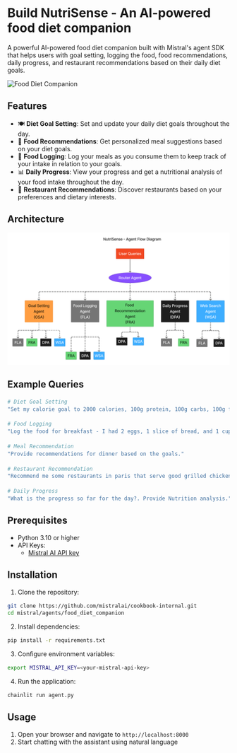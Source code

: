 # Build NutriSense - An AI-powered food diet companion

A powerful AI-powered food diet companion built with Mistral's agent SDK that helps users with goal setting, logging the food, food recommendations, daily progress, and restaurant recommendations based on their daily diet goals.

![Food Diet Companion](https://raw.githubusercontent.com/mistralai/cookbook/refs/heads/main/gif/Nutrition_demo.gif)

## Features

- 🍽️ **Diet Goal Setting**: Set and update your daily diet goals throughout the day.
- 🥗 **Food Recommendations**: Get personalized meal suggestions based on your diet goals.
- 📝 **Food Logging**: Log your meals as you consume them to keep track of your intake in relation to your goals.
- 📊 **Daily Progress**: View your progress and get a nutritional analysis of your food intake throughout the day.
- 🍴 **Restaurant Recommendations**: Discover restaurants based on your preferences and dietary interests.

## Architecture

![NutriSense Agent Flow Architecture](./assets/nutrisense_architecture.png)

## Example Queries

```bash
# Diet Goal Setting
"Set my calorie goal to 2000 calories, 100g protein, 100g carbs, 100g fibre."

# Food Logging
"Log the food for breakfast - I had 2 eggs, 1 slice of bread, and 1 cup of coffee."

# Meal Recommendation
"Provide recommendations for dinner based on the goals."

# Restaurant Recommendation
"Recommend me some restaurants in paris that serve good grilled chicken."

# Daily Progress
"What is the progress so far for the day?. Provide Nutrition analysis."
```

## Prerequisites

- Python 3.10 or higher
- API Keys:
  - [Mistral AI API key](https://mistral.ai/api-key)

## Installation

1. Clone the repository:
```bash
git clone https://github.com/mistralai/cookbook-internal.git
cd mistral/agents/food_diet_companion
```

2. Install dependencies:
```bash
pip install -r requirements.txt
```

3. Configure environment variables:
```bash
export MISTRAL_API_KEY=<your-mistral-api-key>
```

4. Run the application:
```bash
chainlit run agent.py
```

## Usage

1. Open your browser and navigate to `http://localhost:8000`
2. Start chatting with the assistant using natural language
